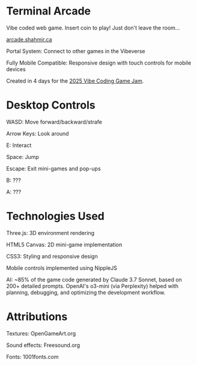 # Terminal Arcade
Vibe coded web game. Insert coin to play! Just don't leave the room...

[arcade.shahmir.ca](https://arcade.shahmir.ca/)

Portal System: Connect to other games in the Vibeverse

Fully Mobile Compatible: Responsive design with touch controls for mobile devices

Created in 4 days for the [2025 Vibe Coding Game Jam](https://x.com/levelsio/status/1901660771505021314).

# Desktop Controls

WASD: Move forward/backward/strafe

Arrow Keys: Look around

E: Interact

Space: Jump

Escape: Exit mini-games and pop-ups

B: ???

A: ???

# Technologies Used

Three.js: 3D environment rendering

HTML5 Canvas: 2D mini-game implementation

CSS3: Styling and responsive design

Mobile controls implemented using NippleJS

AI: ~85% of the game code generated by Claude 3.7 Sonnet, based on 200+ detailed prompts. OpenAI's o3-mini (via Perplexity) helped with planning, debugging, and optimizing the development workflow.

# Attributions

Textures: OpenGameArt.org

Sound effects: Freesound.org

Fonts: 1001fonts.com
